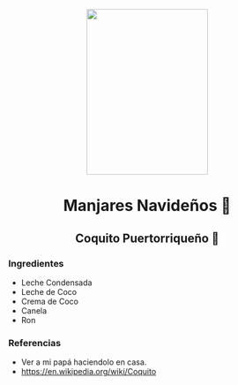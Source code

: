 <div align="center">
<img src="https://thenovicechefblog.com/wp-content/uploads/2018/12/Coquito-4-sm-735x1103.jpg" width="220" height="300"/>
<h1> Manjares Navideños 🎄
<h2> Coquito Puertorriqueño 🍻
</div>

### Ingredientes
- Leche Condensada
- Leche de Coco
- Crema de Coco
- Canela
- Ron

### Referencias
- Ver a mi papá haciendolo en casa.
- https://en.wikipedia.org/wiki/Coquito
